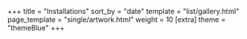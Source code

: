 +++
title = "Installations"
sort_by = "date"
template = "list/gallery.html"
page_template = "single/artwork.html"
weight = 10
[extra]
theme = "themeBlue"
+++
